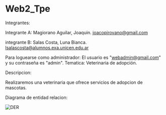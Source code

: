 # Web2_Tpe

Integrantes: 

Integrante A: Magiorano Aguilar, Joaquin. joacopirovano@gmail.com

integrante B: Salas Costa, Luna Bianca. lsalascosta@alumnos.exa.unicen.edu.ar

Para loguearse como administrador: El usuario es "webadmin@gmail.com" y su contraseña es "admin".
Tematica:
Veterinaria de adopción.

Descripcion:

Realizaremos una veterinaria que ofrece servicios de adopcion de mascotas.


Diagrama de entidad relacion:


![DER](https://github.com/Juaky5555/Web2_Tpe/assets/106272372/93b1c4d8-f5ae-4937-bee1-3d4456c7d1b1)

